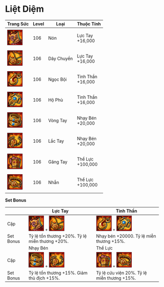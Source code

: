 # Liệt Diệm

| Trang Sức                                    | Level | Loại       | Thuộc Tính                  |
| -------------------------------------------- | ----- | ---------- | --------------------------- |
| ![](<../../.gitbook/assets/image (638).png>) | 106   | Nón        | <p>Lực Tay<br>+16,000</p>   |
| ![](<../../.gitbook/assets/image (697).png>) | 106   | Dây Chuyền | <p>Lực Tay<br>+16,000</p>   |
| ![](<../../.gitbook/assets/image (900).png>) | 106   | Ngọc Bội   | <p>Tinh Thần<br>+16,000</p> |
| ![](<../../.gitbook/assets/image (905).png>) | 106   | Hộ Phù     | <p>Tinh Thần<br>+16,000</p> |
| ![](<../../.gitbook/assets/image (920).png>) | 106   | Vòng Tay   | <p>Nhạy Bén<br>+20,000</p>  |
| ![](<../../.gitbook/assets/image (193).png>) | 106   | Lắc Tay    | <p>Nhạy Bén<br>+20,000</p>  |
| ![](<../../.gitbook/assets/image (699).png>) | 106   | Găng Tay   | <p>Thể Lực<br>+100,000</p>  |
| ![](<../../.gitbook/assets/image (682).png>) | 106   | Nhẫn       | <p>Thể Lực<br>+100,000</p>  |

&#x20;

**Set Bonus**

|           | Lực Tay                                                                                     | Tinh Thần                                                                                   |
| --------- | ------------------------------------------------------------------------------------------- | ------------------------------------------------------------------------------------------- |
| Cặp       | ![](<../../.gitbook/assets/image (638).png>) + ![](<../../.gitbook/assets/image (697).png>) | ![](<../../.gitbook/assets/image (900).png>) + ![](<../../.gitbook/assets/image (905).png>) |
| Set Bonus | Tỷ lệ tổn thương +20%. Tỷ lệ miễn thương +20%.                                              | Nhạy bén +20000. Tỷ lệ miễn thương +15%.                                                    |
|           | Nhạy Bén                                                                                    | Thể Lực                                                                                     |
| Cặp       | ![](<../../.gitbook/assets/image (920).png>) + ![](<../../.gitbook/assets/image (193).png>) | ![](<../../.gitbook/assets/image (699).png>) + ![](<../../.gitbook/assets/image (682).png>) |
| Set Bonus | Tỷ lệ tổn thương +15%. Giảm thủ địch +15%.                                                  | Tỷ lệ cứu viện 20%. Tỷ lệ miễn thương +15%.                                                 |
